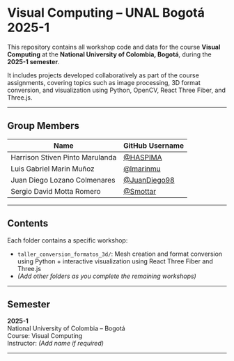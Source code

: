 # Visual Computing – UNAL Bogotá 2025-1

This repository contains all workshop code and data for the course **Visual Computing** at the **National University of Colombia, Bogotá**, during the **2025-1 semester**.

It includes projects developed collaboratively as part of the course assignments, covering topics such as image processing, 3D format conversion, and visualization using Python, OpenCV, React Three Fiber, and Three.js.

---

## Group Members

| Name                           | GitHub Username                |
|--------------------------------|--------------------------------|
| Harrison Stiven Pinto Marulanda | [@HASPIMA](https://github.com/HASPIMA) |
| Luis Gabriel Marin Muñoz        | [@lmarinmu](https://github.com/lmarinmu) |
| Juan Diego Lozano Colmenares    | [@JuanDiego98](https://github.com/JuanDiego98) |
| Sergio David Motta Romero       | [@Smottar](https://github.com/Smottar) |

---

## Contents

Each folder contains a specific workshop:

- `taller_conversion_formatos_3d/`: Mesh creation and format conversion using Python + interactive visualization using React Three Fiber and Three.js
- *(Add other folders as you complete the remaining workshops)*

---

## Semester

**2025-1**  
National University of Colombia – Bogotá  
Course: Visual Computing  
Instructor: *(Add name if required)*

---
